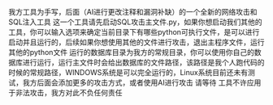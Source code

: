 我方工具为手写，后面（AI进行更改注释和漏洞补缺）的一个全新的网络攻击和SQL注入工具
这一个工具请先启动SQL攻击主文件.py，如果你想启动我们其他的工具，你可以输入选项来确定当前目录下有哪些python可执行文件，是可以进行启动并且运行的，后续如果你想使用其他的文件进行攻击，退出主程序文件，运行其他的python文件
运行的数据库目录为我方的常规目录，你可以使用你自己的数据库进行运行，运行主文件时会给出数据库的文件路径，该路径是我个人跑代码的时候的常规路径，WINDOWS系统是可以完全运行的，Linux系统目前还未有测试，我方后面会添加更多的攻击方式，或者使用AI进行攻击
请等待
工具不许应用于非法攻击，我方对此不负任何责任
